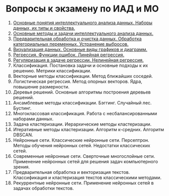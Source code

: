# Вопросы к экзамену по ИАД и МО

1. [Основные понятия интеллектуального анализа данных. Наборы данных, их типы и свойства.](1.md)
2. [Основные методы и задачи интеллектуального анализа данных.](2.md)
3. [Предварительная обработка и очистка данных. Обработка категориальных переменных. Устранение выбросов.](3.md)
4. [Визуализация данных. Основные виды графиков и диаграмм.](4.md)
5. [Регрессия. Функции ошибок. Линейная регрессия.](5.md)
6. [Регуляризация в задаче регрессии. Нелинейная регрессия.](6.md)
7. Классификация. Постановка задачи и основные подходы к их решению. Метрики классификации.
8. Векторные методы классификации. Метод ближайших соседей.
9. Логистическая регрессия. Метод опорных векторов. Ядра, повышение размерности.
10. Деревья решений. Основные алгоритмы построения деревьев решений.
11. Ансамблевые методы классификации. Бэггинг. Случайный лес. Бустинг.
12. Многоклассовая классификация. Работа с несбалансированными наборами данных.
13. Задача кластеризации. Иерархические методы кластеризации.
14. Итеративные методы кластеризации. Алгоритм к-средних. Алгоритм DBSCAN.
15. Нейронные сети. Классические нейронные сети. Персептрон. Методы обучения нейронных сетей. Недостатки классических сетей.
16. Современные нейронные сети. Сверточные многослойные сети. Применение нейронных сетей для решения задач компьютерного зрения.
17. Предварительная обработка и векторизация текстов. Классификация и кластеризация текстов классическими методами.
18. Рекуррентные нейронные сети. Применение нейронных сетей в задачах обработки текстов.